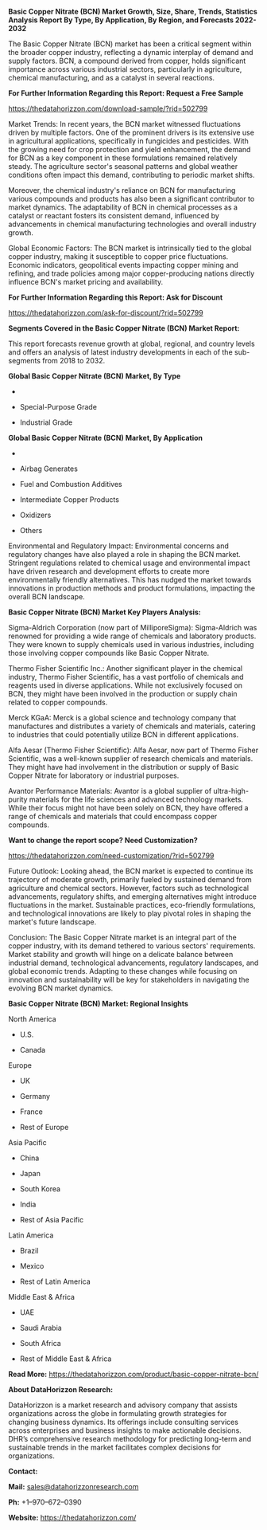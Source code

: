 **Basic Copper Nitrate (BCN) Market Growth, Size, Share, Trends,
Statistics Analysis Report By Type, By Application, By Region, and
Forecasts 2022-2032**

The Basic Copper Nitrate (BCN) market has been a critical segment within
the broader copper industry, reflecting a dynamic interplay of demand
and supply factors. BCN, a compound derived from copper, holds
significant importance across various industrial sectors, particularly
in agriculture, chemical manufacturing, and as a catalyst in several
reactions.

**For Further Information Regarding this Report: Request a Free Sample**

<https://thedatahorizzon.com/download-sample/?rid=502799>

Market Trends: In recent years, the BCN market witnessed fluctuations
driven by multiple factors. One of the prominent drivers is its
extensive use in agricultural applications, specifically in fungicides
and pesticides. With the growing need for crop protection and yield
enhancement, the demand for BCN as a key component in these formulations
remained relatively steady. The agriculture sector's seasonal patterns
and global weather conditions often impact this demand, contributing to
periodic market shifts.

Moreover, the chemical industry's reliance on BCN for manufacturing
various compounds and products has also been a significant contributor
to market dynamics. The adaptability of BCN in chemical processes as a
catalyst or reactant fosters its consistent demand, influenced by
advancements in chemical manufacturing technologies and overall industry
growth.

Global Economic Factors: The BCN market is intrinsically tied to the
global copper industry, making it susceptible to copper price
fluctuations. Economic indicators, geopolitical events impacting copper
mining and refining, and trade policies among major copper-producing
nations directly influence BCN's market pricing and availability.

**For Further Information Regarding this Report: Ask for Discount**

<https://thedatahorizzon.com/ask-for-discount/?rid=502799>

**Segments Covered in the Basic Copper Nitrate (BCN) Market Report:**

This report forecasts revenue growth at global, regional, and country
levels and offers an analysis of latest industry developments in each of
the sub-segments from 2018 to 2032.

**Global Basic Copper Nitrate (BCN) Market, By Type**

-   

-   Special-Purpose Grade

-   Industrial Grade

**Global Basic Copper Nitrate (BCN) Market, By Application**

-   

-   Airbag Generates

-   Fuel and Combustion Additives

-   Intermediate Copper Products

-   Oxidizers

-   Others

Environmental and Regulatory Impact: Environmental concerns and
regulatory changes have also played a role in shaping the BCN market.
Stringent regulations related to chemical usage and environmental impact
have driven research and development efforts to create more
environmentally friendly alternatives. This has nudged the market
towards innovations in production methods and product formulations,
impacting the overall BCN landscape.

**Basic Copper Nitrate (BCN) Market Key Players Analysis:**

Sigma-Aldrich Corporation (now part of MilliporeSigma): Sigma-Aldrich
was renowned for providing a wide range of chemicals and laboratory
products. They were known to supply chemicals used in various
industries, including those involving copper compounds like Basic Copper
Nitrate.

Thermo Fisher Scientific Inc.: Another significant player in the
chemical industry, Thermo Fisher Scientific, has a vast portfolio of
chemicals and reagents used in diverse applications. While not
exclusively focused on BCN, they might have been involved in the
production or supply chain related to copper compounds.

Merck KGaA: Merck is a global science and technology company that
manufactures and distributes a variety of chemicals and materials,
catering to industries that could potentially utilize BCN in different
applications.

Alfa Aesar (Thermo Fisher Scientific): Alfa Aesar, now part of Thermo
Fisher Scientific, was a well-known supplier of research chemicals and
materials. They might have had involvement in the distribution or supply
of Basic Copper Nitrate for laboratory or industrial purposes.

Avantor Performance Materials: Avantor is a global supplier of
ultra-high-purity materials for the life sciences and advanced
technology markets. While their focus might not have been solely on BCN,
they have offered a range of chemicals and materials that could
encompass copper compounds.

**Want to change the report scope? Need Customization?**

<https://thedatahorizzon.com/need-customization/?rid=502799>

Future Outlook: Looking ahead, the BCN market is expected to continue
its trajectory of moderate growth, primarily fueled by sustained demand
from agriculture and chemical sectors. However, factors such as
technological advancements, regulatory shifts, and emerging alternatives
might introduce fluctuations in the market. Sustainable practices,
eco-friendly formulations, and technological innovations are likely to
play pivotal roles in shaping the market's future landscape.

Conclusion: The Basic Copper Nitrate market is an integral part of the
copper industry, with its demand tethered to various sectors'
requirements. Market stability and growth will hinge on a delicate
balance between industrial demand, technological advancements,
regulatory landscapes, and global economic trends. Adapting to these
changes while focusing on innovation and sustainability will be key for
stakeholders in navigating the evolving BCN market dynamics.

**Basic Copper Nitrate (BCN) Market: Regional Insights**

North America

-   U.S.

-   Canada

Europe

-   UK

-   Germany

-   France

-   Rest of Europe

Asia Pacific

-   China

-   Japan

-   South Korea

-   India

-   Rest of Asia Pacific

Latin America

-   Brazil

-   Mexico

-   Rest of Latin America

Middle East & Africa

-   UAE

-   Saudi Arabia

-   South Africa

-   Rest of Middle East & Africa

**Read More:**
<https://thedatahorizzon.com/product/basic-copper-nitrate-bcn/>

**About DataHorizzon Research:**

DataHorizzon is a market research and advisory company that assists
organizations across the globe in formulating growth strategies for
changing business dynamics. Its offerings include consulting services
across enterprises and business insights to make actionable decisions.
DHR’s comprehensive research methodology for predicting long-term and
sustainable trends in the market facilitates complex decisions for
organizations.

**Contact:**

**Mail:** <sales@datahorizzonresearch.com>

**Ph:** +1–970–672–0390

**Website:** <https://thedatahorizzon.com/>
